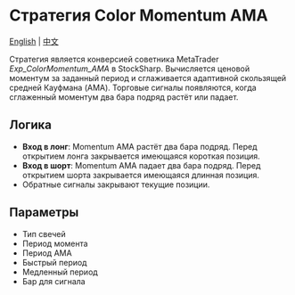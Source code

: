 # Стратегия Color Momentum AMA
[English](README.md) | [中文](README_cn.md)

Стратегия является конверсией советника MetaTrader *Exp_ColorMomentum_AMA* в StockSharp.
Вычисляется ценовой моментум за заданный период и сглаживается адаптивной скользящей средней Кауфмана (AMA).
Торговые сигналы появляются, когда сглаженный моментум два бара подряд растёт или падает.

## Логика
- **Вход в лонг**: Momentum AMA растёт два бара подряд. Перед открытием лонга закрывается имеющаяся короткая позиция.
- **Вход в шорт**: Momentum AMA падает два бара подряд. Перед открытием шорта закрывается имеющаяся длинная позиция.
- Обратные сигналы закрывают текущие позиции.

## Параметры
- Тип свечей
- Период момента
- Период AMA
- Быстрый период
- Медленный период
- Бар для сигнала

